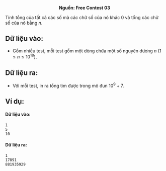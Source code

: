 **<center>Nguồn:  Free Contest 03</center>**

Tính tổng của tất cả các số mà các chữ số của nó khác $0$ và tổng các chữ số của nó bằng $n$.

## Dữ liệu vào:
- Gồm nhiều test, mỗi test gồm một dòng chứa một số nguyên dương $n\ (1 ≤ n ≤ 10^{18})$.

## Dữ liệu ra:
- Với mỗi test, in ra tổng tìm được trong mô đun $10^9+7$.

## Ví dụ:
#### Dữ liệu vào:
```
1
5
10
```

#### Dữ liệu ra:
```
1
17891
881935929
```
